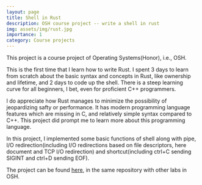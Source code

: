 ```yaml
---
layout: page
title: Shell in Rust
description: OSH course project -- write a shell in rust
img: assets/img/rust.jpg
importance: 1
category: Course projects
---
```


This project is a course project of Operating Systems(Honor), i.e., OSH. 

This is the first time that I learn how to write Rust. I spent 3 days to learn from scratch about the basic syntax and concepts in Rust, like ownership and lifetime, and 2 days to code up the shell. There is a steep learning curve for all beginners, I bet, even for proficient C++ programmers. 

I do appreciate how Rust manages to minimize the possibility of jeopardizing safty or performance. It has modern programming language features which are missing in C, and relatively simple syntax compared to C++. This project did prompt me to learn more about this programming language. 

In this project, I implemented some basic functions of shell along with pipe, I/O redirection(including I/O redirections based on file descriptors, here document and TCP I/O redirection) and shortcut(including ctrl+C sending SIGINT and ctrl+D sending EOF). 

The project can be found [here](https://github.com/ryanyuan-yyr/OSH-2021-Labs/tree/main/lab2), in the same repository with other labs in OSH. 